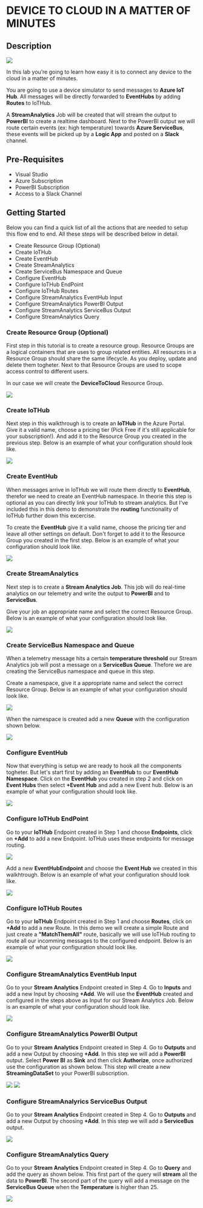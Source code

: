 # DEVICE TO CLOUD IN A MATTER OF MINUTES


## Description

<img src="https://github.com/GlennColpaert/IoTDemos/blob/master/media/DeviceToCloudInMinutesOverview.png" />


In this lab you’re going to learn how easy it is to connect any device to the cloud in a matter of minutes.

You are going to use a device simulator to send messages to **Azure IoT Hub**. All messages will be directly forwarded to **EventHubs** by adding **Routes** to IoTHub.

A **StreamAnalytics** Job will be created that will stream the output to **PowerBI** to create a realtime dashboard. Next to the PowerBI output we will route certain events (ex: high temperature) towards **Azure ServiceBus**, these events will be picked up by a **Logic App** and posted on a **Slack** channel.


## Pre-Requisites

- Visual Studio
- Azure Subscription
- PowerBI Subscription
- Access to a Slack Channel


## Getting Started

Below you can find a quick list of all the actions that are needed to setup this flow end to end. All these steps will be described below in detail.

- Create Resource Group (Optional)
- Create IoTHub
- Create EventHub
- Create StreamAnalytics
- Create ServiceBus Namespace and Queue
- Configure EventHub
- Configure IoTHub EndPoint
- Configure IoTHub Routes
- Configure StreamAnalytics EventHub Input
- Configure StreamAnalytics PowerBI Output	
- Configure StreamAnalytics ServiceBus Output
- Configure StreamAnalytics Query

### Create Resource Group (Optional)
First step in this tutorial is to create a resource group. Resource Groups are a logical containers that are uses to group related entities.
All resources in a Resource Group should share the same lifecycle. As you deploy, update and delete them togheter. Next to that Resource Groups are used to scope access control to different users.

In our case we will create the **DeviceToCloud** Resource Group. 

<img src="https://github.com/GlennColpaert/IoTDemos/blob/master/media/walkthrough/00_createresourcegroup.png" />

### Create IoTHub
Next step in this walkthrough is to create an **IoTHub** in the Azure Portal. Give it a valid name, choose a pricing tier (Pick Free if it's still applicable for your subscription!). And add it to the Resource Group you created in the previous step. Below is an example of what your configuration should look like.

<img src="https://github.com/GlennColpaert/IoTDemos/blob/master/media/walkthrough/01_iothubcreation.png" />

### Create EventHub
When messages arrive in IoTHub we will route them directly to **EventHub**, therefor we need to create an EventHub namespace. In theorie this step is optional as you can directly link your IoTHub to stream analytics. But I've included this in this demo to demonstrate the **routing** functionality of IoTHub further down this excercise. 

To create the **EventHub** give it a valid name, choose the pricing tier and leave all other settings on default. Don't forget to add it to the Resource Group you created in the first step. Below is an example of what your configuration should look like.

<img src="https://github.com/GlennColpaert/IoTDemos/blob/master/media/walkthrough/02_eventhubcreation.png" />

### Create StreamAnalytics
Next step is to create a **Stream Analytics Job**. This job will do real-time analytics on our telemetry and write the output to **PowerBI** and to **ServiceBus**.

Give your job an appropriate name and select the correct Resource Group. Below is an example of what your configuration should look like.

<img src="https://github.com/GlennColpaert/IoTDemos/blob/master/media/walkthrough/03_streamanalyticscreation.png" />

### Create ServiceBus Namespace and Queue
When a telemetry message hits a certain **temperature threshold** our Stream Analytics job will post a message on a **ServiceBus Queue**. Thefore we are creating the ServiceBus namespace and queue in this step.

Create a namespace, give it a appropriate name and select the correct Resource Group. Below is an example of what your configuration should look like.

<img src="https://github.com/GlennColpaert/IoTDemos/blob/master/media/walkthrough/15_sbcreatenamespace.png" />

When the namespace is created add a new **Queue** with the configuration shown below.

<img src="https://github.com/GlennColpaert/IoTDemos/blob/master/media/walkthrough/16_sbcreatequeue.png" />

### Configure EventHub
Now that everything is setup we are ready to hook all the components togheter. But let's start first by adding an **EventHub** to our **EventHub Namespace**.
Click on the **EventHub** you created in step 2 and click on **Event Hubs** then select **+Event Hub** and add a new Event hub. Below is an example of what your configuration should look like.

<img src="https://github.com/GlennColpaert/IoTDemos/blob/master/media/walkthrough/04_configureEventHubCreation.png" />

### Configure IoTHub EndPoint
Go to your **IoTHub** Endpoint created in Step 1 and choose **Endpoints**, click on **+Add** to add a new Endpoint.
IoTHub uses these endpoints for message routing. 

<img src="https://github.com/GlennColpaert/IoTDemos/blob/master/media/walkthrough/05_configureIotHubEndpoint01.png" />

Add a new **EventHubEndpoint** and choose the **Event Hub** we created in this walkhtrough. Below is an example of what your configuration should look like.

<img src="https://github.com/GlennColpaert/IoTDemos/blob/master/media/walkthrough/06_configureEndpointIoTHub.png" />

### Configure IoTHub Routes
Go to your **IoTHub** Endpoint created in Step 1 and choose **Routes**, click on **+Add** to add a new Route.
In this demo we will create a simple Route and just create a **"MatchThemAll"** route, basically we will use IoTHub routing to route all our incomming messages to the configured endpoint. Below is an example of what your configuration should look like.

<img src="https://github.com/GlennColpaert/IoTDemos/blob/master/media/walkthrough/07_configureIoTHubRoute.png" />

### Configure StreamAnalytics EventHub Input
Go to your **Stream Analytics** Endpoint created in Step 4. Go to **Inputs** and add a new Input by choosing **+Add**. 
We will use the **EventHub** created and configured in the steps above as Input for our Stream Analytics Job.
Below is an example of what your configuration should look like.

<img src="https://github.com/GlennColpaert/IoTDemos/blob/master/media/walkthrough/08_configureStreamAnalyticsInput.png" />

### Configure StreamAnalytics PowerBI Output	
Go to your **Stream Analytics** Endpoint created in Step 4. Go to **Outputs** and add a new Output by choosing **+Add**. 
In this step we will add a **PowerBI** output. Select **Power BI** as **Sink** and then click **Authorize**, once authorized use the configuration as shown below.
This step will create a new **StreamingDataSet** to your PowerBI subscription.

<img src="https://github.com/GlennColpaert/IoTDemos/blob/master/media/walkthrough/09_configureoutputpowerbi_1.png" />
<img src="https://github.com/GlennColpaert/IoTDemos/blob/master/media/walkthrough/09_configureoutputpowerbi_2.png" />

### Configure StreamAnalyrics ServiceBus Output
Go to your **Stream Analytics** Endpoint created in Step 4. Go to **Outputs** and add a new Output by choosing **+Add**. 
In this step we will add a **ServiceBus** output.

<img src="https://github.com/GlennColpaert/IoTDemos/blob/master/media/walkthrough/10_configureServiceBusOutput.png" />

### Configure StreamAnalytics Query
Go to your **Stream Analytics** Endpoint created in Step 4. Go to **Query** and add the query as shown below.
This first part of the query will **stream** all the data to **PowerBI**. The second part of the query will add a message on the **ServiceBus Queue** when the **Temperature** is higher than 25.

<img src="https://github.com/GlennColpaert/IoTDemos/blob/master/media/walkthrough/10_configureStreamanalyticsquery.png" />
